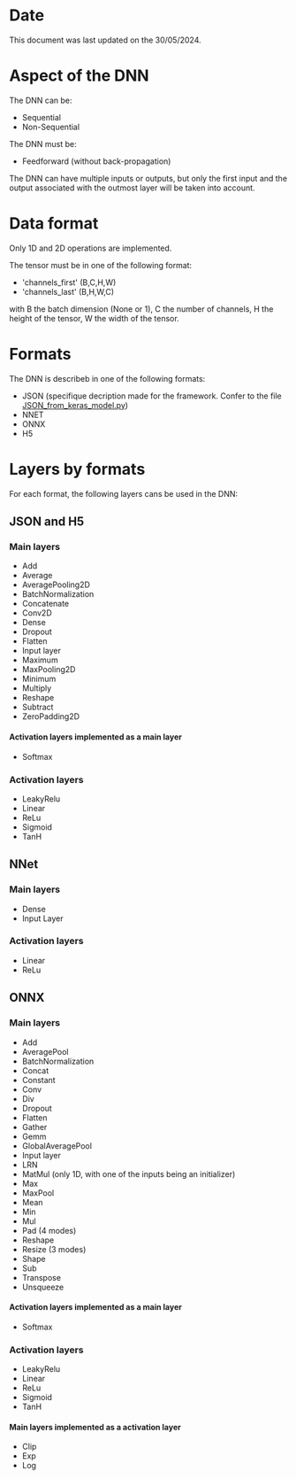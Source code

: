 # Date

This document was last updated on the 30/05/2024.

# Aspect of the DNN

The DNN can be:
* Sequential
* Non-Sequential

The DNN must be:
* Feedforward (without back-propagation)

The DNN can have multiple inputs or outputs, but only the first input and the output associated with the outmost layer will be taken into account.

# Data format

Only 1D and 2D operations are implemented.

The tensor must be in one of the following format:
* 'channels_first' (B,C,H,W)
* 'channels_last' (B,H,W,C)

with B the batch dimension (None or 1), C the number of channels, H the height of the tensor, W the width of the tensor.

# Formats

The DNN is describeb in one of the following formats:
* JSON (specifique decription made for the framework. Confer to the file [JSON_from_keras_model.py](./src/format_importer/H5_importer/JSON_from_keras_model.py))
* NNET 
* ONNX
* H5

# Layers by formats

For each format, the following layers cans be used in the DNN:

## JSON and H5

### Main layers

* Add
* Average
* AveragePooling2D
* BatchNormalization
* Concatenate
* Conv2D
* Dense
* Dropout
* Flatten
* Input layer
* Maximum
* MaxPooling2D
* Minimum
* Multiply
* Reshape
* Subtract
* ZeroPadding2D

#### Activation layers implemented as a main layer

* Softmax

### Activation layers

* LeakyRelu
* Linear
* ReLu
* Sigmoid
* TanH

## NNet

### Main layers

* Dense
* Input Layer

### Activation layers

* Linear
* ReLu

## ONNX

### Main layers

* Add
* AveragePool
* BatchNormalization
* Concat
* Constant
* Conv
* Div
* Dropout
* Flatten
* Gather
* Gemm
* GlobalAveragePool
* Input layer
* LRN
* MatMul (only 1D, with one of the inputs being an initializer)
* Max
* MaxPool
* Mean
* Min
* Mul
* Pad (4 modes)
* Reshape
* Resize (3 modes)
* Shape
* Sub
* Transpose
* Unsqueeze

#### Activation layers implemented as a main layer

* Softmax

### Activation layers

* LeakyRelu
* Linear
* ReLu
* Sigmoid
* TanH

#### Main layers implemented as a activation layer

* Clip
* Exp
* Log